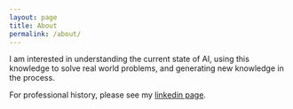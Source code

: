 ```yaml
---
layout: page
title: About
permalink: /about/
---
```


I am interested in understanding the current state of AI, using this knowledge to solve real world problems, and generating new knowledge in the process.

For professional history, please see my [linkedin page](https://www.linkedin.com/in/sergiibondariev/).

